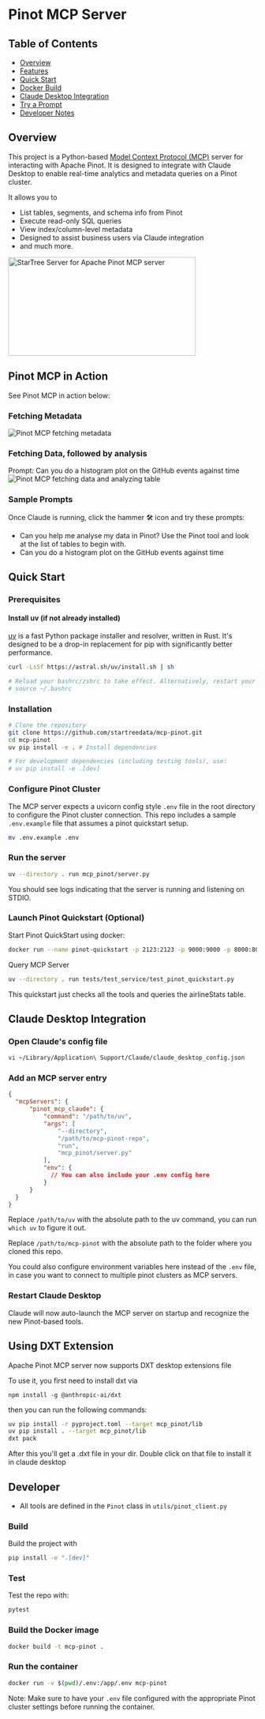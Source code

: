 # Pinot MCP Server

## Table of Contents

- [Overview](#overview)
- [Features](#features)
- [Quick Start](#quick-start)
- [Docker Build](#docker-build)
- [Claude Desktop Integration](#claude-desktop-integration)
- [Try a Prompt](#try-a-prompt)
- [Developer Notes](#developer-notes)

## Overview

This project is a Python-based [Model Context Protocol (MCP)](https://github.com/anthropic-ai/mcp) server for interacting with Apache Pinot. It is designed to integrate with Claude Desktop to enable real-time analytics and metadata queries on a Pinot cluster.

It allows you to
- List tables, segments, and schema info from Pinot
- Execute read-only SQL queries
- View index/column-level metadata
- Designed to assist business users via Claude integration
- and much more.

<a href="https://glama.ai/mcp/servers/@startreedata/mcp-pinot">
  <img width="380" height="200" src="https://glama.ai/mcp/servers/@startreedata/mcp-pinot/badge" alt="StarTree Server for Apache Pinot MCP server" />
</a>

## Pinot MCP in Action

See Pinot MCP in action below:

### Fetching Metadata
![Pinot MCP fetching metadata](assets/pinot-mcp-in-action.png)

### Fetching Data, followed by analysis

Prompt:
Can you do a histogram plot on the GitHub events against time
![Pinot MCP fetching data and analyzing table](assets/github-events-analysis.png)

### Sample Prompts
Once Claude is running, click the hammer 🛠️ icon and try these prompts:

- Can you help me analyse my data in Pinot? Use the Pinot tool and look at the list of tables to begin with.
- Can you do a histogram plot on the GitHub events against time


## Quick Start

### Prerequisites

#### Install uv (if not already installed)
[uv](https://github.com/astral-sh/uv) is a fast Python package installer and resolver, written in Rust. It's designed to be a drop-in replacement for pip with significantly better performance.

```bash
curl -LsSf https://astral.sh/uv/install.sh | sh

# Reload your bashrc/zshrc to take effect. Alternatively, restart your terminal
# source ~/.bashrc
```


### Installation
```bash
# Clone the repository
git clone https://github.com/startreedata/mcp-pinot.git
cd mcp-pinot
uv pip install -e . # Install dependencies

# For development dependencies (including testing tools), use:
# uv pip install -e .[dev] 
```

### Configure Pinot Cluster
The MCP server expects a uvicorn config style `.env` file in the root directory to configure the Pinot cluster connection. This repo includes a sample `.env.example` file that assumes a pinot quickstart setup.
```bash
mv .env.example .env
```

### Run the server

```bash
uv --directory . run mcp_pinot/server.py
```
You should see logs indicating that the server is running and listening on STDIO.

### Launch Pinot Quickstart (Optional)

Start Pinot QuickStart using docker:

```bash
docker run --name pinot-quickstart -p 2123:2123 -p 9000:9000 -p 8000:8000 -d apachepinot/pinot:latest QuickStart -type batch
```

Query MCP Server

```bash
uv --directory . run tests/test_service/test_pinot_quickstart.py
```

This quickstart just checks all the tools and queries the airlineStats table.

## Claude Desktop Integration

### Open Claude's config file
```bash
vi ~/Library/Application\ Support/Claude/claude_desktop_config.json
```

### Add an MCP server entry
```json
{
  "mcpServers": {
      "pinot_mcp_claude": {
          "command": "/path/to/uv",
          "args": [
              "--directory",
              "/path/to/mcp-pinot-repo",
              "run",
              "mcp_pinot/server.py"
          ],
          "env": {
            // You can also include your .env config here
          }
      }
  }
}
```
Replace `/path/to/uv` with the absolute path to the uv command, you can run `which uv` to figure it out.

Replace `/path/to/mcp-pinot` with the absolute path to the folder where you cloned this repo.

You could also configure environment variables here instead of the `.env` file, in case you want to connect to multiple pinot clusters as MCP servers.

### Restart Claude Desktop

Claude will now auto-launch the MCP server on startup and recognize the new Pinot-based tools.

## Using DXT Extension

Apache Pinot MCP server now supports DXT desktop extensions file 

To use it, you first need to install dxt via 
```
npm install -g @anthropic-ai/dxt
```

then you can run the following commands:

```bash
uv pip install -r pyproject.toml --target mcp_pinot/lib
uv pip install . --target mcp_pinot/lib 
dxt pack
```

After this you'll get a .dxt file in your dir. Double click on that file to install it in claude desktop

## Developer

- All tools are defined in the `Pinot` class in `utils/pinot_client.py`

### Build
Build the project with

```bash
pip install -e ".[dev]"
```

### Test
Test the repo with:
```bash
pytest
```

### Build the Docker image
```bash
docker build -t mcp-pinot .
```

### Run the container
```bash
docker run -v $(pwd)/.env:/app/.env mcp-pinot
```

Note: Make sure to have your `.env` file configured with the appropriate Pinot cluster settings before running the container.